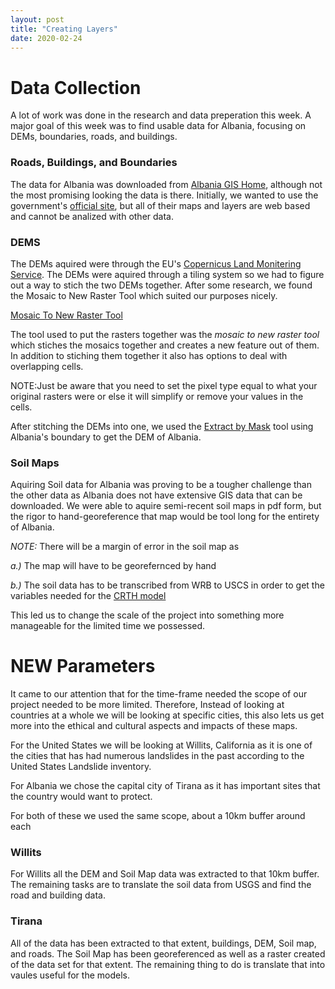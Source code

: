 ```yaml
---
layout: post
title: "Creating Layers"
date: 2020-02-24
---
```

# Data Collection
A lot of work was done in the research and data preperation this week. A major goal of this week was to find usable data for Albania, focusing on DEMs, boundaries, roads, and buildings.

### Roads, Buildings, and Boundaries

The data for Albania was downloaded from [Albania GIS Home](http://gis.tpginc.net/albania/), although not the most promising looking the data is there. Initially, we wanted to use the government's [official site](https://geoportal.asig.gov.al/map/?themeId=3288398&auto=true), but all of their maps and layers are web based and cannot be analized with other data.

### DEMS
The DEMs aquired were through the EU's [Copernicus Land Monitering Service](https://land.copernicus.eu/). The DEMs were aquired through a tiling system so we had to figure out a way to stich the two DEMs together. After some research, we found the Mosaic to New Raster Tool which suited our purposes nicely.

[Mosaic To New Raster Tool](https://pro.arcgis.com/en/pro-app/tool-reference/data-management/mosaic-to-new-raster.htm)

  The tool used to put the rasters together was the _mosaic to new raster tool_ which stiches the mosaics together and creates a new feature out of them. 
In addition to stiching them together it also has options to deal with overlapping cells.
  
  NOTE:Just be aware that you need to set the pixel type equal to what your original rasters were or else it will simplify or remove your values in the cells.
  
After stitching the DEMs into one, we used the [Extract by Mask](https://pro.arcgis.com/en/pro-app/tool-reference/spatial-analyst/extract-by-mask.htm) tool using Albania's boundary to get the DEM of Albania. 

### Soil Maps
  Aquiring Soil data for Albania was proving to be a tougher challenge than the other data as Albania does not have extensive GIS data that can be downloaded. We were able to aquire semi-recent soil maps in pdf form, but the rigor to hand-georeference that map would be tool long for the entirety of Albania.
 
 *NOTE:* There will be a margin of error in the soil map as 
 
   _a.)_ The map will have to be georefernced by hand
  
  _b.)_ The soil data has to be transcribed from WRB to USCS in order to get the variables needed for the [CRTH model](https://github.com/Unstable-Ground-Consulting/Landslide-Susceptibility/blob/master/models/)
 
 This led us to change the scale of the project into something more manageable for the limited time we possessed.
# NEW Parameters

It came to our attention that for the time-frame needed the scope of our project needed to be more limited. Therefore, Instead of looking at countries at a whole we will be looking at specific cities, this also lets us get more into the ethical and cultural aspects and impacts of these maps.

For the United States we will be looking at Willits, California as it is one of the cities that has had numerous landslides in the past according to the United States Landslide inventory.

For Albania we chose the capital city of Tirana as it has important sites that the country would want to protect.

For both of these we used the same scope, about a 10km buffer around each

### Willits
For Willits all the DEM and Soil Map data was extracted to that 10km buffer. The remaining tasks are to translate the soil data from USGS and find the road and building data.

### Tirana
All of the data has been extracted to that extent, buildings, DEM, Soil map, and roads. The Soil Map has been georeferenced as well as a raster created of the data set for that extent. The remaining thing to do is translate that into vaules useful for the models.
